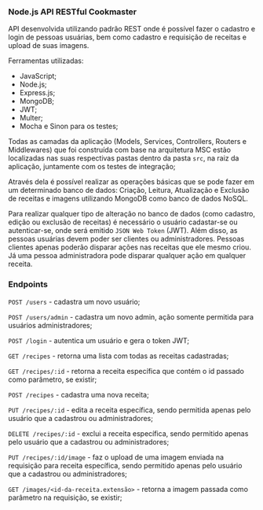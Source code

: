 ### Node.js API RESTful Cookmaster

API desenvolvida utilizando padrão REST onde é possível fazer o cadastro e login de pessoas usuárias, bem como cadastro e requisição de receitas e upload de suas imagens.

Ferramentas utilizadas:

- JavaScript;
- Node.js;
- Express.js;
- MongoDB;
- JWT;
- Multer;
- Mocha e Sinon para os testes;

Todas as camadas da aplicação (Models, Services, Controllers, Routers e Middlewares) que foi construída com base na arquitetura MSC estão localizadas nas suas respectivas pastas dentro da pasta `src`, na raiz da aplicação, juntamente com os testes de integração;

Através dela é possível realizar as operações básicas que se pode fazer em um determinado banco de dados: Criação, Leitura, Atualização e Exclusão de receitas e imagens utilizando MongoDB como banco de dados NoSQL.

Para realizar qualquer tipo de alteração no banco de dados (como cadastro, edição ou exclusão de receitas) é necessário o usuário cadastar-se ou autenticar-se, onde será emitido `JSON Web Token` (JWT). Além disso, as pessoas usuárias devem poder ser clientes ou administradores. Pessoas clientes apenas poderão disparar ações nas receitas que ele mesmo criou. Já uma pessoa administradora pode disparar qualquer ação em qualquer receita.

### Endpoints

`POST /users` - cadastra um novo usuário;

`POST /users/admin` - cadastra um novo admin, ação somente permitida para usuários administradores;

`POST /login` - autentica um usuário e gera o token JWT;

`GET /recipes` - retorna uma lista com todas as receitas cadastradas;

`GET /recipes/:id` - retorna a receita específica que contém o id passado como parâmetro, se existir;

`POST /recipes` - cadastra uma nova receita;

`PUT /recipes/:id` - edita a receita específica, sendo permitida apenas pelo usuário que a cadastrou ou administradores;

`DELETE /recipes/:id` - exclui a receita específica, sendo permitido apenas pelo usuário que a cadastrou ou administradores;

`PUT /recipes/:id/image` - faz o upload de uma imagem enviada na requisição para receita específica, sendo permitido apenas pelo usuário que a cadastrou ou administradores;

`GET /images/<id-da-receita.extensão>` - retorna a imagem passada como parâmetro na requisição, se existir;
